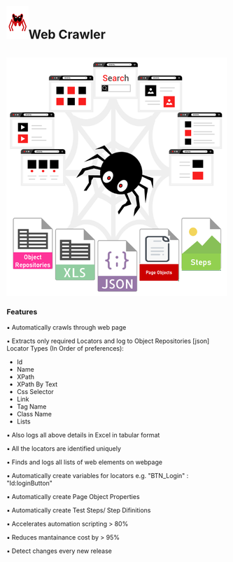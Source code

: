 # <img src="https://github.com/SandeepDhamale1905/SandeepDhamaleProfile/blob/master/Logos/Web Spider.png" alt="Selenium C# PDF" width="50" height="75">Web Crawler
&nbsp;&nbsp;&nbsp;&nbsp;&nbsp;&nbsp;&nbsp;&nbsp;&nbsp;&nbsp;&nbsp;&nbsp;&nbsp;&nbsp;&nbsp;&nbsp;&nbsp;&nbsp;&nbsp;&nbsp;&nbsp;&nbsp;&nbsp;&nbsp;&nbsp;&nbsp;&nbsp;&nbsp;&nbsp;&nbsp;&nbsp;&nbsp;&nbsp;&nbsp;&nbsp;&nbsp;&nbsp;&nbsp;&nbsp;&nbsp;&nbsp;&nbsp;&nbsp;&nbsp;&nbsp;&nbsp;&nbsp;&nbsp;&nbsp;&nbsp;<img src="https://github.com/SandeepDhamale1905/SandeepDhamaleProfile/blob/master/Logos/Web spider-white-bg.png" alt="Sandeep Dhamale">


### Features
 ▪ Automatically crawls through web page
 
 ▪ Extracts only required Locators and log to Object Repositories [json]
   Locator Types (In Order of preferences):
   - Id
   - Name
   - XPath
   - XPath By Text
   - Css Selector
   - Link 
   - Tag Name
   - Class Name
   - Lists
   
 ▪ Also logs all above details in Excel in tabular format
 
 ▪ All the locators are identified uniquely
 
 ▪ Finds and logs all lists of web elements on webpage
 
 ▪ Automatically create variables for locators
   e.g. "BTN_Login" : "Id:loginButton"
   
 ▪ Automatically create Page Object Properties
 
 ▪ Automatically create Test Steps/ Step Difinitions
 
 ▪ Accelerates automation scripting > 80%
 
 ▪ Reduces mantainance cost by > 95%
 
 ▪ Detect changes every new release
